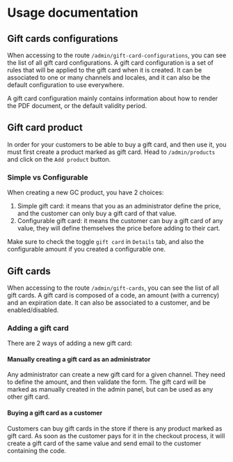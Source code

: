 # Usage documentation

## Gift cards configurations

When accessing to the route `/admin/gift-card-configurations`, you can see the list of all gift card configurations.
A gift card configuration is a set of rules that will be applied to the gift card when it is created.
It can be associated to one or many channels and locales, and it can also be the default configuration to use everywhere.

A gift card configuration mainly contains information about how to render the PDF document, or the default validity period.

## Gift card product

In order for your customers to be able to buy a gift card, and then use it, you must first create a product marked as gift card.
Head to `/admin/products` and click on the `Add product` button.

### Simple vs Configurable

When creating a new GC product, you have 2 choices:
1. Simple gift card: it means that you as an administrator define the price, and the customer can only buy a gift card of that value.
2. Configurable gift card: it means the customer can buy a gift card of any value, they will define themselves the price before adding to their cart.

Make sure to check the toggle `gift card` in `Details` tab, and also the configurable amount if you created a configurable one.

## Gift cards

When accessing to the route `/admin/gift-cards`, you can see the list of all gift cards.
A gift card is composed of a code, an amount (with a currency) and an expiration date.
It can also be associated to a customer, and be enabled/disabled.

### Adding a gift card

There are 2 ways of adding a new gift card:

#### Manually creating a gift card as an administrator

Any administrator can create a new gift card for a given channel. They need to define the amount, and then validate the form.
The gift card will be marked as manually created in the admin panel, but can be used as any other gift card.

#### Buying a gift card as a customer

Customers can buy gift cards in the store if there is any product marked as gift card. As soon as the customer pays for it in the checkout process,
it will create a gift card of the same value and send email to the customer containing the code.
